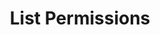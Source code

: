 ---
title: List Permissions
excerpt: Retrieve a paginated, filtered list of Permissions
api:
  file: jacobswagger.json
  operationId: post_api-v1-permissions
hidden: false
---